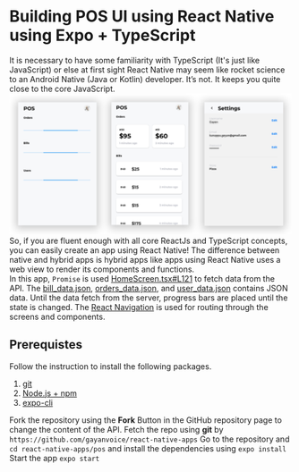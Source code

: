 # Building POS UI using React Native using Expo + TypeScript  
It is necessary to have some familiarity with TypeScript (It's just like JavaScript) or else at first sight React Native may seem like rocket science to an Android Native (Java or Kotlin) developer. It’s not. It keeps you quite close to the core JavaScript.  
![enter image description here](https://raw.githubusercontent.com/gayanvoice/react-native-apps/master/images/pos.png)
So, if you are fluent enough with all core ReactJs and TypeScript concepts, you can easily create an app using React Native! The difference between native and hybrid apps is hybrid apps like apps using React Native uses a web view to render its components and functions.  
In this app, `Promise` is used [HomeScreen.tsx#L121](https://github.com/gayanvoice/react-native-apps/blob/master/pos/screens/HomeScreen.tsx#L121) to fetch data from the API. The [bill_data.json](https://github.com/gayanvoice/react-native-apps/blob/master/pos/bill_data.json), [orders_data.json](https://github.com/gayanvoice/react-native-apps/blob/master/pos/orders_data.json), and [user_data.json](https://github.com/gayanvoice/react-native-apps/blob/master/pos/user_data.json) contains JSON data. Until the data fetch from the server, progress bars are placed until the state is changed. The [React Navigation](https://reactnavigation.org/) is used for routing through the screens and components.  
## Prerequistes
Follow the instruction to install the following packages.
1. [git](https://git-scm.com/)
2. [Node.js + npm](https://nodejs.org/en/download/)
3. [expo-cli](https://facebook.github.io/react-native/docs/getting-started)

Fork the repository using the **Fork** Button in the GitHub repository page to change the content of the API. 
Fetch the repo using **git** by ````https://github.com/gayanvoice/react-native-apps```` 
Go to the repository and `cd react-native-apps/pos` and install the dependencies using `expo install` 
Start the app `expo start` 
